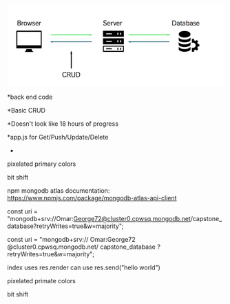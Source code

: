![alt text](images/crud-express-mongo.png)

*back end code

*Basic CRUD

*Doesn't look like 18 hours of progress

*app.js for Get/Push/Update/Delete

*
pixelated
primary colors

bit shift




npm mongodb atlas documentation:
https://www.npmjs.com/package/mongodb-atlas-api-client

const uri = "mongodb+srv://Omar:George72@cluster0.cpwsq.mongodb.net/capstone_database?retryWrites=true&w=majority";

const uri = 
"mongodb+srv://
Omar:George72
@cluster0.cpwsq.mongodb.net/
capstone_database
?retryWrites=true&w=majority";

index uses res.render
can use res.send("hello world")


pixelated
primate colors 

bit shift 